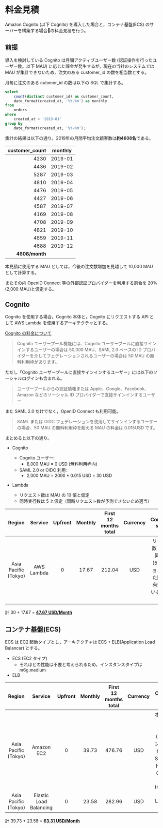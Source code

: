 # 料金見積

Amazon Cognito (以下 Cognito) を導入した場合と，コンテナ基盤(ECS) のサーバーを構築する場合の料金見積を行う。

## 前提

導入を検討している Cognito は月間アクティブユーザー数 (認証操作を行ったユーザー数。以下 MAU) に応じた課金が発生するが，現在の当社のシステムでは MAU が集計できないため，注文のある customer_id の数を相当数とする。

月毎に注文のある cutomer_id の数は以下の SQL で集計する。

```sql
select
    count(distinct customer_id) as customer_count,
    date_format(created_at, '%Y-%m') as monthly
from
    orders
where
    created_at > '2019-01'
group by
    date_format(created_at, '%Y-%m');
```

集計の結果は以下の通り。2019年の月間平均注文顧客数は**約4608名**である。

| customer_count | monthly |
|--:|:--:|
| 4230 | 2019-01 |
| 4436 | 2019-02 |
| 5287 | 2019-03 |
| 4810 | 2019-04 |
| 4476 | 2019-05 |
| 4427 | 2019-06 |
| 4587 | 2019-07 |
| 4169 | 2019-08 |
| 4708 | 2019-09 |
| 4821 | 2019-10 |
| 4659 | 2019-11 |
| 4688 | 2019-12 |
| **4608/month** | |

本見積に使用する MAU としては，今後の注文数増加を見越して 10,000 MAU として計算する。

またその内 OpenID Connect 等の外部認証プロバイダーを利用する割合を 20% (2,000 MAU)と仮定する。

## Cognito

Cognito を使用する場合，Cognito 本体と，Cognito にリクエストする API として AWS Lambda を使用するアーキテクチャとする。

[Cognito の料金について](https://aws.amazon.com/jp/cognito/pricing/)

> Cognito ユーザープール機能には、Cognito ユーザープールに直接サインインするユーザーの場合は 50,000 MAU、SAML 2.0 ベースの ID プロバイダーを介してフェデレーションされるユーザーの場合は 50 MAU の無料利用枠があります。

ただし「Cognito ユーザープールに直接サインインするユーザー」には以下のソーシャルログインも含まれる。

> ユーザープールからの認証情報または Apple、Google、Facebook、Amazon などのソーシャル ID プロバイダーで直接サインインするユーザー

また SAML 2.0 だけでなく，OpenID Connect も利用可能。

> SAML または OIDC フェデレーションを使用してサインインするユーザーの場合、50 MAU の無料利用枠を超える MAU の料金は 0.015USD です。

まとめると以下の通り。

- Cognito
  - Cognito ユーザー:
    - 8,000 MAU = 0 USD (無料利用枠内)
  - SAML 2.0 or OIDC 利用:
    - 2,000 MAU = 2000 * 0.015 USD = 30 USD

- Lambda
  - リクエスト数は MAU の 10 倍と仮定
  - 同時実行数は 5 と仮定（同時リクエスト数が予測できないため適当）

| Region | Service | Upfront | Monthly | First 12 months total| Currency | Configuration summary |
|:--:|:--:|:--:|:--:|:--:|:--:|:--:|
| Asia Pacific (Tokyo) | AWS Lambda | 0 | 17.67 | 212.04 | USD | リクエストの数 (100000), 同時実行性 (5), プロビジョニングされた同時実行が有効になっている時間 (720 時間) |

計 30 + 17.67 = **<u>47.67 USD/Month</u>**

## コンテナ基盤(ECS)

ECS は EC2 起動タイプとし，アーキテクチャは ECS + ELB(Application Load Balancer) とする。

- ECS (EC2 タイプ)
  - それほどの性能は不要と考えられるため，インスタンスタイプは m6g.medium
- ELB

| Region | Service | Upfront | Monthly | First 12 months total| Currency | Configuration summary |
|:--:|:--:|:--:|:--:|:--:|:--:|:--:|
| Asia Pacific (Tokyo) | Amazon EC2 | 0 | 39.73 | 476.76 | USD | オペレーティングシステム (Linux), 数量 (1), 各 EC2 インスタンスのストレージ (汎用 SSD (gp2)), ストレージ量 (30 GB), インスタンスタイプ (m6g.medium) |
| Asia Pacific (Tokyo) | Elastic Load Balancing | 0 | 23.58 | 282.96 | USD | Application Load Balancer の数 (1) |

計 39.73 + 23.58 = **<u>63.31 USD/Month</u>**
